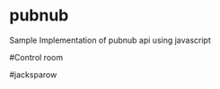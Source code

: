 # pubnub

Sample Implementation of pubnub api using javascript


#Control room












#jacksparow
